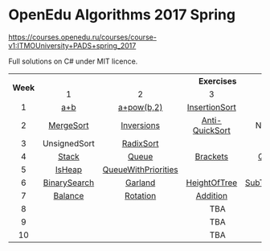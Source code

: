 # OpenEdu Algorithms 2017 Spring
https://courses.openedu.ru/courses/course-v1:ITMOUniversity+PADS+spring_2017

Full solutions on C# under MIT licence.
<table cellpadding=0 align="center">
  <tr>
    <th rowspan=2>Week</th>
    <th colspan=6>Exercises</th>
  </tr>
  <tr align="center">
    <td>1</td>
    <td>2</td>
    <td>3</td>
    <td>4</td>
    <td>5</td>
    <td>6</td>
  <tr align="center">
    <td>1</td>
    <td><a href="https://github.com/Sparin/OpenEdu-Algorithms-2017-Spring/tree/master/W01E01-a%2Bb">a+b</a></td>
    <td><a href="https://github.com/Sparin/OpenEdu-Algorithms-2017-Spring/tree/master/W01E02-a%2Bpow(b%2C2)">a+pow(b,2)</a></td>
    <td><a href="https://github.com/Sparin/OpenEdu-Algorithms-2017-Spring/tree/master/W01E03-InsertionSort">InsertionSort</a></td>
    <td><a href="https://github.com/Sparin/OpenEdu-Algorithms-2017-Spring/tree/master/W01E04-Sortland">Sortland</a></td>
    <td><a href="https://github.com/Sparin/OpenEdu-Algorithms-2017-Spring/tree/master/W01E05-Swap">Swap</a></td>
    <td></td>    
  </tr>
  <tr align="center">
    <td>2</td>
    <td><a href="https://github.com/Sparin/OpenEdu-Algorithms-2017-Spring/tree/master/W02E01-MergeSort">MergeSort</a></td>
    <td><a href="https://github.com/Sparin/OpenEdu-Algorithms-2017-Spring/tree/master/W02E02-Inversions">Inversions</a></td>
    <td><a href="https://github.com/Sparin/OpenEdu-Algorithms-2017-Spring/tree/master/W02E03-Anti-QuickSort">Anti-QuickSort</a></td>
    <td>NthElement</td>
    <td><a href="https://github.com/Sparin/OpenEdu-Algorithms-2017-Spring/tree/master/W02E05-Scarecrow">Scarecrow</a></td>
    <td></td>
  </tr>
  <tr align="center">
    <td>3</td>    
    <td>UnsignedSort</td>
    <td><a href="https://github.com/Sparin/OpenEdu-Algorithms-2017-Spring/tree/master/W03E02-RadixSort">RadixSort</a></td>
    <td colspan=4></td>
  </tr>
  <tr align="center">
    <td>4</td>
    <td><a href="https://github.com/Sparin/OpenEdu-Algorithms-2017-Spring/tree/master/W04E01-Stack">Stack</a></td>
    <td><a href="https://github.com/Sparin/OpenEdu-Algorithms-2017-Spring/tree/master/W04E02-Queue">Queue</a></td>
    <td><a href="https://github.com/Sparin/OpenEdu-Algorithms-2017-Spring/tree/master/W04E03-Brackets">Brackets</a></td>
    <td><a href="https://github.com/Sparin/OpenEdu-Algorithms-2017-Spring/tree/master/W04E04-QueueMin">QueueMin</a></td>
    <td><a href="https://github.com/Sparin/OpenEdu-Algorithms-2017-Spring/tree/master/W04E05-Quack">Quack</a></td>
    <td><a href="https://github.com/Sparin/OpenEdu-Algorithms-2017-Spring/tree/master/W04E06-Postfix">Postfix</a></td>
  </tr>
  <tr align="center">
    <td>5</td>
    <td><a href="https://github.com/Sparin/OpenEdu-Algorithms-2017-Spring/tree/master/W05E01-IsHeap">IsHeap</a></td>
    <td><a href="https://github.com/Sparin/OpenEdu-Algorithms-2017-Spring/tree/master/W05E02-QueueWithPriorities">QueueWithPriorities</a></td>
    <td colspan=4></td>
  </tr>
  <tr align="center">
    <td>6</td>
    <td><a href="https://github.com/Sparin/OpenEdu-Algorithms-2017-Spring/tree/master/W06E01-BinarySearch">BinarySearch</a></td>
    <td><a href="https://github.com/Sparin/OpenEdu-Algorithms-2017-Spring/tree/master/W06E02-Garland">Garland</a></td>
    <td><a href="https://github.com/Sparin/OpenEdu-Algorithms-2017-Spring/tree/master/W06E03-HeightOfTree">HeightOfTree</a></td>
    <td><a href="https://github.com/Sparin/OpenEdu-Algorithms-2017-Spring/tree/master/W06E04-SubTreeRemover">SubTreeRemover</a></td>
    <td><a href="https://github.com/Sparin/OpenEdu-Algorithms-2017-Spring/tree/master/W06E05-Checking">Checking</a></td>
    <td></td>
  </tr>
  <tr align="center">
    <td>7</td>
    <td><a href="https://github.com/Sparin/OpenEdu-Algorithms-2017-Spring/tree/master/W07E01-Balance">Balance</a></td>
    <td><a href="https://github.com/Sparin/OpenEdu-Algorithms-2017-Spring/tree/master/W07E02-Rotation">Rotation</a></td>
    <td><a href="https://github.com/Sparin/OpenEdu-Algorithms-2017-Spring/tree/master/W07E03-Addition">Addition</a></td>
    <td><a href="https://github.com/Sparin/OpenEdu-Algorithms-2017-Spring/tree/master/W07E04-Deletion">Deletion</a></td>
    <td><a href="https://github.com/Sparin/OpenEdu-Algorithms-2017-Spring/tree/master/W07E05-AvlSet">AvlSet</a></td>
    <td></td>
  </tr>
  <tr align="center">
    <td>8</td>
    <td colspan=6>TBA</td>
  </tr>
  <tr align="center">
    <td>9</td>
    <td colspan=6>TBA</td>
  </tr>
  <tr align="center">
    <td>10</td>
    <td colspan=6>TBA</td>
  </tr>
</table>

